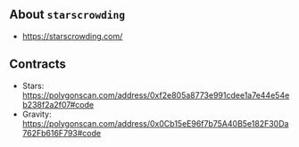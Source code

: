 ## About `starscrowding`

- https://starscrowding.com/

## Contracts

- Stars: https://polygonscan.com/address/0xf2e805a8773e991cdee1a7e44e54eb238f2a2f07#code
- Gravity: https://polygonscan.com/address/0x0Cb15eE96f7b75A40B5e182F30Da762Fb616F793#code
